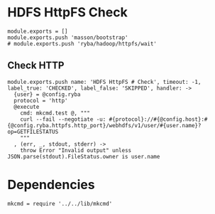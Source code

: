 
# HDFS HttpFS Check

    module.exports = []
    module.exports.push 'masson/bootstrap'
    # module.exports.push 'ryba/hadoop/httpfs/wait'

## Check HTTP
      
    module.exports.push name: 'HDFS HttpFS # Check', timeout: -1, label_true: 'CHECKED', label_false: 'SKIPPED', handler: ->
      {user} = @config.ryba
      protocol = 'http'
      @execute
        cmd: mkcmd.test @, """
        curl --fail --negotiate -u: #{protocol}://#{@config.host}:#{@config.ryba.httpfs.http_port}/webhdfs/v1/user/#{user.name}?op=GETFILESTATUS
        """
      , (err, _, stdout, stderr) ->
        throw Error "Invalid output" unless JSON.parse(stdout).FileStatus.owner is user.name


# Dependencies

    mkcmd = require '../../lib/mkcmd'
    
